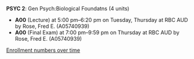 **PSYC 2**: Gen Psych:Biological Foundatns (4 units)

- **A00** (Lecture) at 5:00 pm–6:20 pm on Tuesday, Thursday at RBC AUD by Rose, Fred E. (A05740939)
- **A00** (Final Exam) at 7:00 pm–9:59 pm on Thursday at RBC AUD by Rose, Fred E. (A05740939)

[Enrollment numbers over time](./PSYC2.tsv)
